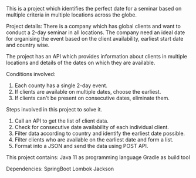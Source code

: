 This is a project which identifies the perfect date for a seminar based on multiple criteria in multiple locations across the globe.

Project details:
There is a company which has global clients and want to conduct a 2-day seminar in all locations. The company need an ideal date for organising the event based on
the client availability, earliest start date and country wise.

The project has an API which provides information about clients in multiple locations
and details of the dates on which they are available.

Conditions involved:

1. Each county has a single 2-day event.
2. If clients are available on multiple dates, choose the earliest.
3. If clients can't be present on consecutive dates, eliminate them.

Steps involved in this project to solve it.
1. Call an API to get the list of client data.
2. Check for consecutive date availability of each individual client.
3. Filter data according to country and identify the earliest date possible.
4. Filter clients who are available on the earliest date and form a list.
5. Format into a JSON and send the data using POST API.

This project contains:
Java 11 as programming language
Gradle as build tool

Dependencies:
SpringBoot
Lombok
Jackson